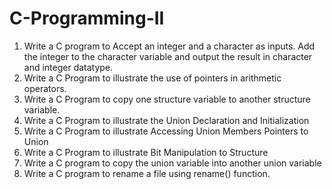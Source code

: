 # C-Programming-II

1. Write a C program to Accept an integer and a character as inputs. Add the integer to the character variable and output the result in character and integer datatype.
2. Write a C Program to illustrate the use of pointers in arithmetic operators.
3. Write a C Program to copy one structure variable to another structure variable. 
4. Write a C Program to illustrate the Union Declaration and Initialization
5. Write a C Program to illustrate Accessing Union Members Pointers to Union
6. Write a C Program to illustrate Bit Manipulation to Structure
7. Write a C program to copy the union variable into another union variable
8. Write a C program to rename a file using rename() function.
